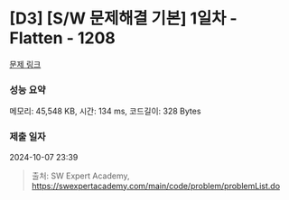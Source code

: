 # [D3] [S/W 문제해결 기본] 1일차 - Flatten - 1208 

[문제 링크](https://swexpertacademy.com/main/code/problem/problemDetail.do?contestProbId=AV139KOaABgCFAYh) 

### 성능 요약

메모리: 45,548 KB, 시간: 134 ms, 코드길이: 328 Bytes

### 제출 일자

2024-10-07 23:39



> 출처: SW Expert Academy, https://swexpertacademy.com/main/code/problem/problemList.do